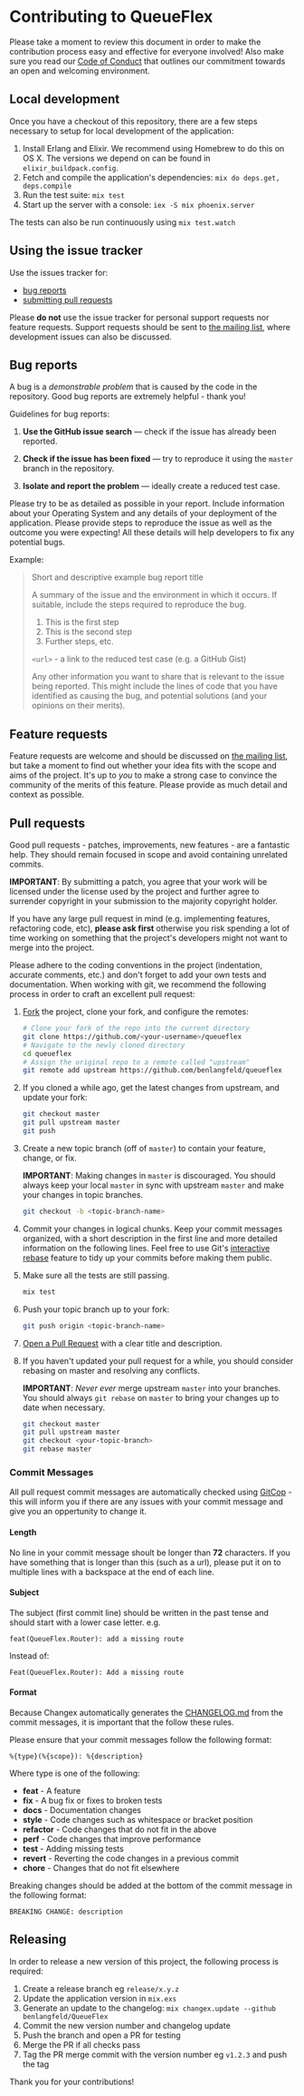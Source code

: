 # Contributing to QueueFlex

Please take a moment to review this document in order to make the contribution process easy and effective for everyone involved! Also make sure you read our [Code of Conduct](CODE_OF_CONDUCT.md) that outlines our commitment towards an open and welcoming environment.

## Local development

Once you have a checkout of this repository, there are a few steps necessary to setup for local development of the application:

1. Install Erlang and Elixir. We recommend using Homebrew to do this on OS X. The versions we depend on can be found in `elixir_buildpack.config`.
2. Fetch and compile the application's dependencies: `mix do deps.get, deps.compile`
3. Run the test suite: `mix test`
4. Start up the server with a console: `iex -S mix phoenix.server`

The tests can also be run continuously using `mix test.watch`

## Using the issue tracker

Use the issues tracker for:

* [bug reports](#bug-reports)
* [submitting pull requests](#pull-requests)

Please **do not** use the issue tracker for personal support requests nor feature requests. Support requests should be sent to [the mailing list](http://groups.google.com/group/queueflex), where development issues can also be discussed.

## Bug reports

A bug is a _demonstrable problem_ that is caused by the code in the repository. Good bug reports are extremely helpful - thank you!

Guidelines for bug reports:

1. **Use the GitHub issue search** &mdash; check if the issue has already been reported.

2. **Check if the issue has been fixed** &mdash; try to reproduce it using the `master` branch in the repository.

3. **Isolate and report the problem** &mdash; ideally create a reduced test case.

Please try to be as detailed as possible in your report. Include information about your Operating System and any details of your deployment of the application. Please provide steps to reproduce the issue as well as the outcome you were expecting! All these details will help developers to fix any potential bugs.

Example:

> Short and descriptive example bug report title
>
> A summary of the issue and the environment in which it occurs. If suitable, include the steps required to reproduce the bug.
>
> 1. This is the first step
> 2. This is the second step
> 3. Further steps, etc.
>
> `<url>` - a link to the reduced test case (e.g. a GitHub Gist)
>
> Any other information you want to share that is relevant to the issue being reported. This might include the lines of code that you have identified as causing the bug, and potential solutions (and your opinions on their merits).

## Feature requests

Feature requests are welcome and should be discussed on [the mailing list](http://groups.google.com/group/queueflex), but take a moment to find out whether your idea fits with the scope and aims of the project. It's up to *you* to make a strong case to convince the community of the merits of this feature. Please provide as much detail and context as possible.

## Pull requests

Good pull requests - patches, improvements, new features - are a fantastic help. They should remain focused in scope and avoid containing unrelated commits.

**IMPORTANT**: By submitting a patch, you agree that your work will be licensed under the license used by the project and further agree to surrender copyright in your submission to the majority copyright holder.

If you have any large pull request in mind (e.g. implementing features, refactoring code, etc), **please ask first** otherwise you risk spending a lot of time working on something that the project's developers might not want to merge into the project.

Please adhere to the coding conventions in the project (indentation, accurate comments, etc.) and don't forget to add your own tests and documentation. When working with git, we recommend the following process in order to craft an excellent pull request:

1. [Fork](http://help.github.com/fork-a-repo/) the project, clone your fork,
   and configure the remotes:

   ```bash
   # Clone your fork of the repo into the current directory
   git clone https://github.com/<your-username>/queueflex
   # Navigate to the newly cloned directory
   cd queueflex
   # Assign the original repo to a remote called "upstream"
   git remote add upstream https://github.com/benlangfeld/queueflex
   ```

2. If you cloned a while ago, get the latest changes from upstream, and update your fork:

   ```bash
   git checkout master
   git pull upstream master
   git push
   ```

3. Create a new topic branch (off of `master`) to contain your feature, change, or fix.

   **IMPORTANT**: Making changes in `master` is discouraged. You should always keep your local `master` in sync with upstream `master` and make your changes in topic branches.

   ```bash
   git checkout -b <topic-branch-name>
   ```

4. Commit your changes in logical chunks. Keep your commit messages organized, with a short description in the first line and more detailed information on the following lines. Feel free to use Git's [interactive rebase](https://help.github.com/articles/interactive-rebase) feature to tidy up your commits before making them public.

5. Make sure all the tests are still passing.

   ```bash
   mix test
   ```

6. Push your topic branch up to your fork:

   ```bash
   git push origin <topic-branch-name>
   ```

7. [Open a Pull Request](https://help.github.com/articles/using-pull-requests/) with a clear title and description.

8. If you haven't updated your pull request for a while, you should consider rebasing on master and resolving any conflicts.

   **IMPORTANT**: _Never ever_ merge upstream `master` into your branches. You should always `git rebase` on `master` to bring your changes up to date when necessary.

   ```bash
   git checkout master
   git pull upstream master
   git checkout <your-topic-branch>
   git rebase master
   ```

### Commit Messages

All pull request commit messages are automatically checked using [GitCop](http://gitcop.com) - this will inform you if there are any issues with your commit message and give you an oppertunity to change it.

#### Length

No line in your commit message shoult be longer than **72** characters. If you have something that is longer than this (such as a url), please put it on to multiple lines with a backspace at the end of each line.

#### Subject

The subject (first commit line) should be written in the past tense and should start with a lower case letter. e.g.

    feat(QueueFlex.Router): add a missing route

Instead of:

    Feat(QueueFlex.Router): Add a missing route

#### Format

Because Changex automatically generates the [CHANGELOG.md](https://github.com/benlangfeld/QueueFlex/blob/master/CHANGELOG.md) from the commit messages, it is important that the follow these rules.

Please ensure that your commit messages follow the following format:

    %{type}(%{scope}): %{description}

Where type is one of the following:

 * **feat** - A feature
 * **fix** - A bug fix or fixes to broken tests
 * **docs** - Documentation changes
 * **style** - Code changes such as whitespace or bracket position
 * **refactor** - Code changes that do not fit in the above
 * **perf** - Code changes that improve performance
 * **test** - Adding missing tests
 * **revert** - Reverting the code changes in a previous commit
 * **chore** - Changes that do not fit elsewhere

Breaking changes should be added at the bottom of the commit message in the following format:

    BREAKING CHANGE: description

## Releasing

In order to release a new version of this project, the following process is required:

1. Create a release branch eg `release/x.y.z`
1. Update the application version in `mix.exs`
1. Generate an update to the changelog: `mix changex.update --github benlangfeld/QueueFlex`
1. Commit the new version number and changelog update
1. Push the branch and open a PR for testing
1. Merge the PR if all checks pass
1. Tag the PR merge commit with the version number eg `v1.2.3` and push the tag

Thank you for your contributions!
